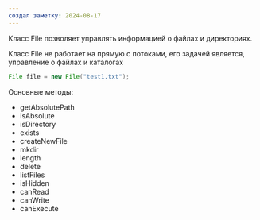 ```yaml
---
создал заметку: 2024-08-17
---
```

Класс File позволяет управлять информацией о файлах и директориях.

Класс File не работает на прямую с потоками, его задачей является, управление о файлах и каталогах

```java
File file = new File("test1.txt");
```

Основные методы: 

- getAbsolutePath
- isAbsolute
- isDirectory
- exists
- createNewFile
- mkdir
- length
- delete
- listFiles
- isHidden
- canRead
- canWrite
- canExecute


